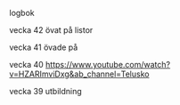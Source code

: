 logbok

vecka 42
övat på listor

vecka 41
övade på 

vecka 40
https://www.youtube.com/watch?v=HZARImviDxg&ab_channel=Telusko

vecka 39
utbildning
